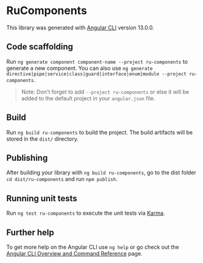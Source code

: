 # RuComponents

This library was generated with [Angular CLI](https://github.com/angular/angular-cli) version 13.0.0.

## Code scaffolding

Run `ng generate component component-name --project ru-components` to generate a new component. You can also use `ng generate directive|pipe|service|class|guard|interface|enum|module --project ru-components`.
> Note: Don't forget to add `--project ru-components` or else it will be added to the default project in your `angular.json` file. 

## Build

Run `ng build ru-components` to build the project. The build artifacts will be stored in the `dist/` directory.

## Publishing

After building your library with `ng build ru-components`, go to the dist folder `cd dist/ru-components` and run `npm publish`.

## Running unit tests

Run `ng test ru-components` to execute the unit tests via [Karma](https://karma-runner.github.io).

## Further help

To get more help on the Angular CLI use `ng help` or go check out the [Angular CLI Overview and Command Reference](https://angular.io/cli) page.
